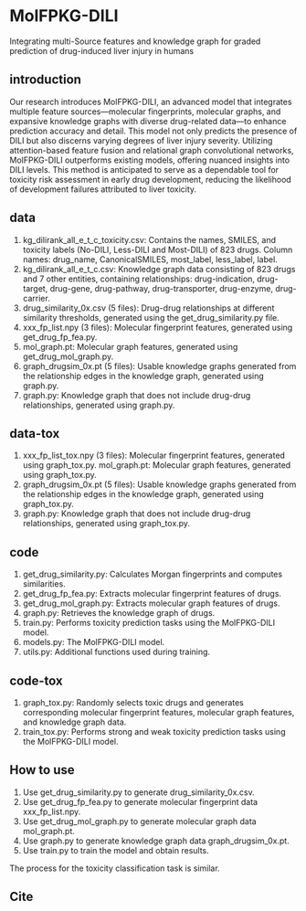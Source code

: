 # MolFPKG-DILI

Integrating multi-Source features and knowledge graph for graded prediction of drug-induced liver injury in humans

## introduction
Our research introduces MolFPKG-DILI, an advanced model that integrates multiple feature sources—molecular fingerprints, molecular graphs, and expansive knowledge graphs with diverse drug-related data—to enhance prediction accuracy and detail. This model not only predicts the presence of DILI but also discerns varying degrees of liver injury severity. Utilizing attention-based feature fusion and relational graph convolutional networks, MolFPKG-DILI outperforms existing models, offering nuanced insights into DILI levels. This method is anticipated to serve as a dependable tool for toxicity risk assessment in early drug development, reducing the likelihood of development failures attributed to liver toxicity.


## data
1. kg_dilirank_all_e_t_c_toxicity.csv: Contains the names, SMILES, and toxicity labels (No-DILI, Less-DILI and Most-DILI) of 823 drugs. Column names: drug_name, CanonicalSMILES, most_label, less_label, label.
2. kg_dilirank_all_e_t_c.csv: Knowledge graph data consisting of 823 drugs and 7 other entities, containing relationships: drug-indication, drug-target, drug-gene, drug-pathway, drug-transporter, drug-enzyme, drug-carrier.
3. drug_similarity_0x.csv (5 files): Drug-drug relationships at different similarity thresholds, generated using the get_drug_similarity.py file.
4. xxx_fp_list.npy (3 files): Molecular fingerprint features, generated using get_drug_fp_fea.py.
5. mol_graph.pt: Molecular graph features, generated using get_drug_mol_graph.py.
6. graph_drugsim_0x.pt (5 files): Usable knowledge graphs generated from the relationship edges in the knowledge graph, generated using graph.py.
7. graph.py: Knowledge graph that does not include drug-drug relationships, generated using graph.py.


## data-tox
1. xxx_fp_list_tox.npy (3 files): Molecular fingerprint features, generated using graph_tox.py.
mol_graph.pt: Molecular graph features, generated using graph_tox.py.
2. graph_drugsim_0x.pt (5 files): Usable knowledge graphs generated from the relationship edges in the knowledge graph, generated using graph_tox.py.
3. graph.py: Knowledge graph that does not include drug-drug relationships, generated using graph_tox.py.


## code
1. get_drug_similarity.py: Calculates Morgan fingerprints and computes similarities.
2. get_drug_fp_fea.py: Extracts molecular fingerprint features of drugs.
3. get_drug_mol_graph.py: Extracts molecular graph features of drugs.
4. graph.py: Retrieves the knowledge graph of drugs.
5. train.py: Performs toxicity prediction tasks using the MolFPKG-DILI model.
6. models.py: The MolFPKG-DILI model.
7. utils.py: Additional functions used during training.


## code-tox
1. graph_tox.py: Randomly selects toxic drugs and generates corresponding molecular fingerprint features, molecular graph features, and knowledge graph data.
2. train_tox.py: Performs strong and weak toxicity prediction tasks using the MolFPKG-DILI model.

## How to use
1. Use get_drug_similarity.py to generate drug_similarity_0x.csv.
2. Use get_drug_fp_fea.py to generate molecular fingerprint data xxx_fp_list.npy.
3. Use get_drug_mol_graph.py to generate molecular graph data mol_graph.pt.
4. Use graph.py to generate knowledge graph data graph_drugsim_0x.pt.
5. Use train.py to train the model and obtain results.

The process for the toxicity classification task is similar.

## Cite

